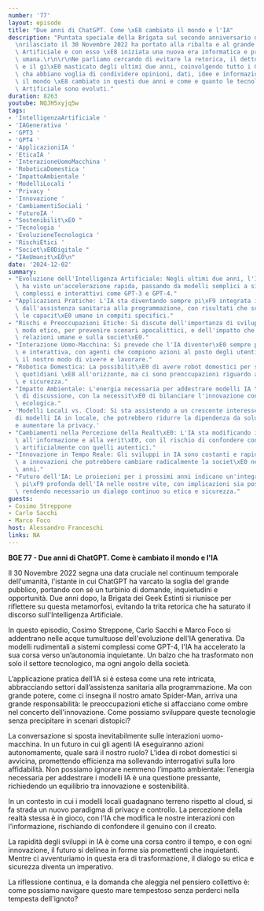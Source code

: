 ```yaml
---
number: '77'
layout: episode
title: "Due anni di ChatGPT. Come \xE8 cambiato il mondo e l'IA"
description: "Puntata speciale della Brigata sul secondo anniversario di ChatGPT:\r\
  \nrilasciato il 30 Novembre 2022 ha portato alla ribalta e al grande pubblico l'Intelligenza\
  \ Artificiale e con esso \xE8 iniziata una nuova era informatica e probabilmente\
  \ umana.\r\n\r\nNe parliamo cercando di evitare la retorica, il detto e stradetto\
  \ e il gi\xE0 masticato degli ultimi due anni, coinvolgendo tutto i Geek Estinti\
  \ cha abbiano voglia di condividere opinioni, dati, idee e informazioni su come\
  \ il mondo \xE8 cambiato in questi due anni e come e quanto le tecnologie e l'Intelligenza\
  \ Artificiale sono evoluti."
duration: 8263
youtube: NQJH5xyjq5w
tags:
- 'IntelligenzaArtificiale '
- 'IAGenerativa '
- 'GPT3 '
- 'GPT4 '
- 'ApplicazioniIA '
- 'EticaIA '
- 'InterazioneUomoMacchina '
- 'RoboticaDomestica '
- 'ImpattoAmbientale '
- 'ModelliLocali '
- 'Privacy '
- 'Innovazione '
- 'CambiamentiSociali '
- 'FuturoIA '
- "Sostenibilit\xE0 "
- 'Tecnologia '
- 'EvoluzioneTecnologica '
- 'RischiEtici '
- "Societ\xE0Digitale "
- "IAeUmanit\xE0\n"
date: '2024-12-02'
summary:
- "Evoluzione dell'Intelligenza Artificiale: Negli ultimi due anni, l'IA generativa\
  \ ha visto un'accelerazione rapida, passando da modelli semplici a sistemi pi\xF9\
  \ complessi e interattivi come GPT-3 e GPT-4."
- "Applicazioni Pratiche: L'IA sta diventando sempre pi\xF9 integrata in vari settori,\
  \ dall'assistenza sanitaria alla programmazione, con risultati che superano spesso\
  \ le capacit\xE0 umane in compiti specifici."
- "Rischi e Preoccupazioni Etiche: Si discute dell'importanza di sviluppare l'IA in\
  \ modo etico, per prevenire scenari apocalittici, e dell'impatto che l'IA ha sulle\
  \ relazioni umane e sulla societ\xE0."
- "Interazione Uomo-Macchina: Si prevede che l'IA diventer\xE0 sempre pi\xF9 autonoma\
  \ e interattiva, con agenti che compiono azioni al posto degli utenti, modificando\
  \ il nostro modo di vivere e lavorare."
- "Robotica Domestica: La possibilit\xE0 di avere robot domestici per svolgere compiti\
  \ quotidiani \xE8 all'orizzonte, ma ci sono preoccupazioni riguardo alla loro affidabilit\xE0\
  \ e sicurezza."
- "Impatto Ambientale: L'energia necessaria per addestrare modelli IA \xE8 un argomento\
  \ di discussione, con la necessit\xE0 di bilanciare l'innovazione con la sostenibilit\xE0\
  \ ecologica."
- 'Modelli Locali vs. Cloud: Si sta assistendo a un crescente interesse per l''implementazione
  di modelli IA in locale, che potrebbero ridurre la dipendenza da soluzioni cloud
  e aumentare la privacy.'
- "Cambiamenti nella Percezione della Realt\xE0: L'IA sta modificando il nostro approccio\
  \ all'informazione e alla verit\xE0, con il rischio di confondere contenuti generati\
  \ artificialmente con quelli autentici."
- "Innovazione in Tempo Reale: Gli sviluppi in IA sono costanti e rapidi, portando\
  \ a innovazioni che potrebbero cambiare radicalmente la societ\xE0 nei prossimi\
  \ anni."
- "Futuro dell'IA: Le proiezioni per i prossimi anni indicano un'integrazione sempre\
  \ pi\xF9 profonda dell'IA nelle nostre vite, con implicazioni sia positive che negative,\
  \ rendendo necessario un dialogo continuo su etica e sicurezza."
guests:
- Cosimo Streppone
- Carlo Sacchi
- Marco Foco
host: Alessandro Franceschi
links: NA
---
```

**BGE 77 - Due anni di ChatGPT. Come è cambiato il mondo e l'IA**

Il 30 Novembre 2022 segna una data cruciale nel continuum temporale dell'umanità, l'istante in cui ChatGPT ha varcato la soglia del grande pubblico, portando con sé un turbinio di domande, inquietudini e opportunità. Due anni dopo, la Brigata dei Geek Estinti si riunisce per riflettere su questa metamorfosi, evitando la trita retorica che ha saturato il discorso sull'Intelligenza Artificiale.

In questo episodio, Cosimo Streppone, Carlo Sacchi e Marco Foco si addentrano nelle acque tumultuose dell'evoluzione dell'IA generativa. Da modelli rudimentali a sistemi complessi come GPT-4, l'IA ha accelerato la sua corsa verso un’autonomia inquietante. Un balzo che ha trasformato non solo il settore tecnologico, ma ogni angolo della società.

L’applicazione pratica dell’IA si è estesa come una rete intricata, abbracciando settori dall’assistenza sanitaria alla programmazione. Ma con grande potere, come ci insegna il nostro amato Spider-Man, arriva una grande responsabilità: le preoccupazioni etiche si affacciano come ombre nel concerto dell'innovazione. Come possiamo sviluppare queste tecnologie senza precipitare in scenari distopici?

La conversazione si sposta inevitabilmente sulle interazioni uomo-macchina. In un futuro in cui gli agenti IA eseguiranno azioni autonomamente, quale sarà il nostro ruolo? L’idea di robot domestici si avvicina, promettendo efficienza ma sollevando interrogativi sulla loro affidabilità. Non possiamo ignorare nemmeno l’impatto ambientale: l’energia necessaria per addestrare i modelli IA è una questione pressante, richiedendo un equilibrio tra innovazione e sostenibilità.

In un contesto in cui i modelli locali guadagnano terreno rispetto al cloud, si fa strada un nuovo paradigma di privacy e controllo. La percezione della realtà stessa è in gioco, con l’IA che modifica le nostre interazioni con l'informazione, rischiando di confondere il genuino con il creato.

La rapidità degli sviluppi in IA è come una corsa contro il tempo, e con ogni innovazione, il futuro si delinea in forme sia promettenti che inquietanti. Mentre ci avventuriamo in questa era di trasformazione, il dialogo su etica e sicurezza diventa un imperativo.

La riflessione continua, e la domanda che aleggia nel pensiero collettivo è: come possiamo navigare questo mare tempestoso senza perderci nella tempesta dell'ignoto?
